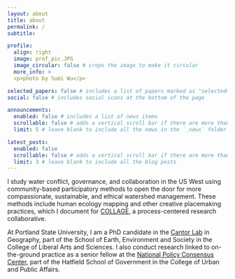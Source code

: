 ```yaml
---
layout: about
title: about
permalink: /
subtitle: 

profile:
  align: right
  image: prof_pic.JPG
  image_circular: false # crops the image to make it circular
  more_info: >
  <p>photo by Sumi Wu</p>

selected_papers: false # includes a list of papers marked as "selected={true}"
social: false # includes social icons at the bottom of the page

announcements:
  enabled: false # includes a list of news items
  scrollable: false # adds a vertical scroll bar if there are more than 3 news items
  limit: 5 # leave blank to include all the news in the `_news` folder

latest_posts:
  enabled: false
  scrollable: false # adds a vertical scroll bar if there are more than 3 new posts items
  limit: 3 # leave blank to include all the blog posts
---
```


I study water conflict, governance, and collaboration in the US West using community-based participatory methods to open the door for more compassionate, sustainable, and ethical watershed management. These methods include human ecology mapping and other creative placemaking practices, which I document for <a href='https://sites.google.com/pdx.edu/collage'>COLLAGE</a>, a process-centered research collaborative.

At Portland State University, I am a PhD candidate in the <a href='https://sites.google.com/pdx.edu/alidacantor/research'>Cantor Lab</a> in Geography, part of the School of Earth, Environment and Society in the College of Liberal Arts and Sciences. I also conduct research linked to on-the-ground practice as a senior fellow at the <a href='https://www.pdx.edu/policy-consensus-center/'>National Policy Consensus Center</a>, part of the Hatfield School of Government in the College of Urban and Public Affairs.

